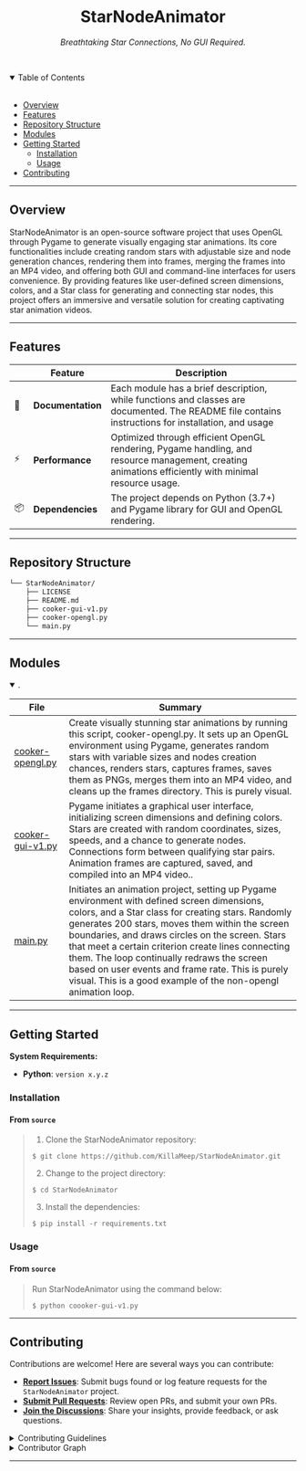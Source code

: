 <p align="center">
    <h1 align="center">StarNodeAnimator</h1>
</p>
<p align="center">
    <em>Breathtaking Star Connections, No GUI Required.</em>
</p>

<br><!-- TABLE OF CONTENTS -->
<details open>
  <summary>Table of Contents</summary><br>

- [ Overview](#overview)
- [ Features](#features)
- [ Repository Structure](#repository-structure)
- [ Modules](#modules)
- [ Getting Started](#getting-started)
  - [ Installation](#installation)
  - [ Usage](#usage)
- [ Contributing](#contributing)
</details>
<hr>

##  Overview

StarNodeAnimator is an open-source software project that uses OpenGL through Pygame to generate visually engaging star animations. Its core functionalities include creating random stars with adjustable size and node generation chances, rendering them into frames, merging the frames into an MP4 video, and offering both GUI and command-line interfaces for users convenience. By providing features like user-defined screen dimensions, colors, and a Star class for generating and connecting star nodes, this project offers an immersive and versatile solution for creating captivating star animation videos.

---

##  Features

|    |   Feature         | Description |
|----|-------------------|---------------------------------------------------------------|
| 📄 | **Documentation** | Each module has a brief description, while functions and classes are documented. The README file contains instructions for installation, and usage
| ⚡️  | **Performance**   | Optimized through efficient OpenGL rendering, Pygame handling, and resource management, creating animations efficiently with minimal resource usage. |
| 📦 | **Dependencies**  | The project depends on Python (3.7+) and Pygame library for GUI and OpenGL rendering. |

---

##  Repository Structure

```sh
└── StarNodeAnimator/
    ├── LICENSE
    ├── README.md
    ├── cooker-gui-v1.py
    ├── cooker-opengl.py
    └── main.py
```

---

##  Modules

<details open><summary>.</summary>

| File                                                                                               | Summary                                                                                                                                                                                                                                                                                                                                                                                           |
| ---                                                                                                | ---                                                                                                                                                                                                                                                                                                                                                                                               |
| [cooker-opengl.py](https://github.com/KillaMeep/StarNodeAnimator.git/blob/master/cooker-opengl.py) | Create visually stunning star animations by running this script, cooker-opengl.py. It sets up an OpenGL environment using Pygame, generates random stars with variable sizes and nodes creation chances, renders stars, captures frames, saves them as PNGs, merges them into an MP4 video, and cleans up the frames directory. This is purely visual.                                              |
| [cooker-gui-v1.py](https://github.com/KillaMeep/StarNodeAnimator.git/blob/master/cooker-gui-v1.py) | Pygame initiates a graphical user interface, initializing screen dimensions and defining colors. Stars are created with random coordinates, sizes, speeds, and a chance to generate nodes. Connections form between qualifying star pairs. Animation frames are captured, saved, and compiled into an MP4 video..                                                                                  |
| [main.py](https://github.com/KillaMeep/StarNodeAnimator.git/blob/master/main.py)                   | Initiates an animation project, setting up Pygame environment with defined screen dimensions, colors, and a Star class for creating stars. Randomly generates 200 stars, moves them within the screen boundaries, and draws circles on the screen. Stars that meet a certain criterion create lines connecting them. The loop continually redraws the screen based on user events and frame rate. This is purely visual. This is a good example of the non-opengl animation loop. |

</details>

---

##  Getting Started

**System Requirements:**

* **Python**: `version x.y.z`

###  Installation

<h4>From <code>source</code></h4>

> 1. Clone the StarNodeAnimator repository:
>
> ```console
> $ git clone https://github.com/KillaMeep/StarNodeAnimator.git
> ```
>
> 2. Change to the project directory:
> ```console
> $ cd StarNodeAnimator
> ```
>
> 3. Install the dependencies:
> ```console
> $ pip install -r requirements.txt
> ```

###  Usage

<h4>From <code>source</code></h4>

> Run StarNodeAnimator using the command below:
> ```console
> $ python coooker-gui-v1.py
> ```

---

##  Contributing

Contributions are welcome! Here are several ways you can contribute:

- **[Report Issues](https://github.com/KillaMeep/StarNodeAnimator.git/issues)**: Submit bugs found or log feature requests for the `StarNodeAnimator` project.
- **[Submit Pull Requests](https://github.com/KillaMeep/StarNodeAnimator.git/blob/main/CONTRIBUTING.md)**: Review open PRs, and submit your own PRs.
- **[Join the Discussions](https://github.com/KillaMeep/StarNodeAnimator.git/discussions)**: Share your insights, provide feedback, or ask questions.

<details closed>
<summary>Contributing Guidelines</summary>

1. **Fork the Repository**: Start by forking the project repository to your github account.
2. **Clone Locally**: Clone the forked repository to your local machine using a git client.
   ```sh
   git clone https://github.com/KillaMeep/StarNodeAnimator.git
   ```
3. **Create a New Branch**: Always work on a new branch, giving it a descriptive name.
   ```sh
   git checkout -b new-feature-x
   ```
4. **Make Your Changes**: Develop and test your changes locally.
5. **Commit Your Changes**: Commit with a clear message describing your updates.
   ```sh
   git commit -m 'Implemented new feature x.'
   ```
6. **Push to github**: Push the changes to your forked repository.
   ```sh
   git push origin new-feature-x
   ```
7. **Submit a Pull Request**: Create a PR against the original project repository. Clearly describe the changes and their motivations.
8. **Review**: Once your PR is reviewed and approved, it will be merged into the main branch. Congratulations on your contribution!
</details>

<details closed>
<summary>Contributor Graph</summary>
<br>
<p align="center">
   <a href="https://github.com{/KillaMeep/StarNodeAnimator.git/}graphs/contributors">
      <img src="https://contrib.rocks/image?repo=KillaMeep/StarNodeAnimator.git">
   </a>
</p>
</details>

---
